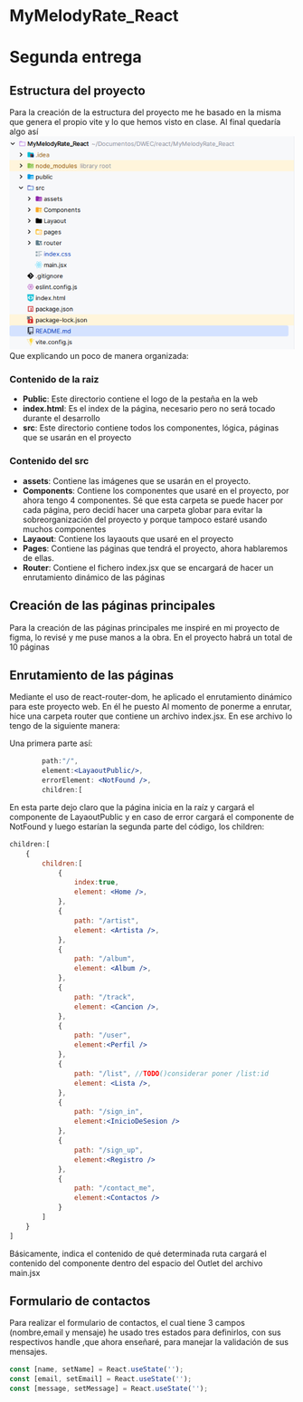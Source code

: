 # MyMelodyRate_React


# Segunda entrega

## Estructura del proyecto

Para la creación de la estructura del proyecto me he basado en la misma que genera el propio vite y lo que hemos visto en
clase. Al final quedaría algo así ![img.png](img.png) Que explicando un poco de manera organizada:

### Contenido de la raiz
* **Public**: Este directorio contiene el logo de la pestaña en la web
* **index.html**: Es el index de la página, necesario pero no será tocado durante el desarrollo
* **src**: Este directorio contiene todos los componentes, lógica, páginas que se usarán en el proyecto

### Contenido del src
* **assets**: Contiene las imágenes que se usarán en el proyecto.
* **Components**: Contiene los componentes que usaré en el proyecto, por ahora tengo 4 componentes. Sé que esta carpeta 
se puede hacer por cada página, pero decidí hacer una carpeta globar para evitar la sobreorganización del proyecto y porque
tampoco estaré usando muchos componentes
* **Layaout**: Contiene los layaouts que usaré en el proyecto
* **Pages**: Contiene las páginas que tendrá el proyecto, ahora hablaremos de ellas.
* **Router**: Contiene el fichero index.jsx que se encargará de hacer un enrutamiento dinámico de las páginas

## Creación de las páginas principales
Para la creación de las páginas principales me inspiré en mi proyecto de figma, lo revisé y me puse manos a la obra.
En el proyecto habrá un total de 10 páginas

## Enrutamiento de las páginas
Mediante el uso de react-router-dom, he aplicado el enrutamiento dinámico para este proyecto web. En él he puesto
Al momento de ponerme a enrutar, hice una carpeta router que contiene un archivo index.jsx. En ese archivo lo tengo de
la siguiente manera:

Una primera parte así:
```jsx
        path:"/",
        element:<LayaoutPublic/>,
        errorElement: <NotFound />,
        children:[
```
En esta parte dejo claro que la página inicia en la raíz y cargará el componente de LayaoutPublic y en caso de error 
cargará el componente de NotFound y luego estarían la segunda parte del código, los children:
```jsx
children:[
    {
        children:[
            {
                index:true,
                element: <Home />,
            },
            {
                path: "/artist",
                element: <Artista />,
            },
            {
                path: "/album",
                element: <Album />,
            },
            {
                path: "/track",
                element: <Cancion />,
            },
            {
                path: "/user",
                element:<Perfil />
            },
            {
                path: "/list", //TODO()considerar poner /list:id
                element: <Lista />,
            },
            {
                path: "/sign_in",
                element:<InicioDeSesion />
            },
            {
                path: "/sign_up",
                element:<Registro />
            },
            {
                path: "/contact_me",
                element:<Contactos />
            }
        ]
    }
]
```
Básicamente, indica el contenido de qué determinada ruta cargará el contenido del componente dentro del espacio del Outlet
del archivo main.jsx
## Formulario de contactos

Para realizar el formulario de contactos, el cual tiene 3 campos (nombre,email y mensaje) he usado tres estados para definirlos,
con sus respectivos handle ,que ahora enseñaré, para manejar la validación de sus mensajes. 
```jsx
const [name, setName] = React.useState('');
const [email, setEmail] = React.useState('');
const [message, setMessage] = React.useState('');
```